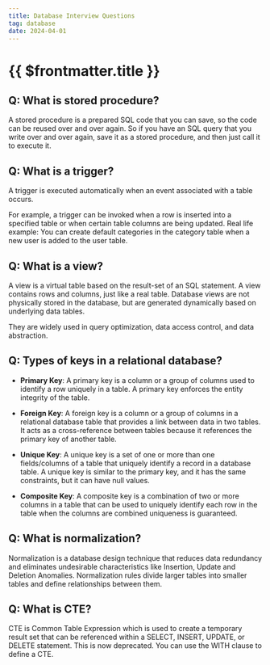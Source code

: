 ```yaml
---
title: Database Interview Questions
tag: database
date: 2024-04-01
---
```


# {{ $frontmatter.title }}

## Q: What is stored procedure?

A stored procedure is a prepared SQL code that you can save, so the code can be reused over and over again. So if you have an SQL query that you write over and over again, save it as a stored procedure, and then just call it to execute it.

## Q: What is a trigger?

A trigger is executed automatically when an event associated with a table occurs.

For example, a trigger can be invoked when a row is inserted into a specified table or when certain table columns are being updated. Real life example: You can create default categories in the category table when a new user is added to the user table.

## Q: What is a view?

A view is a virtual table based on the result-set of an SQL statement. A view contains rows and columns, just like a real table. Database views are not physically stored in the database, but are generated dynamically based on underlying data tables.

They are widely used in query optimization, data access control, and data abstraction.

## Q: Types of keys in a relational database?

- **Primary Key**: A primary key is a column or a group of columns used to identify a row uniquely in a table. A primary key enforces the entity integrity of the table.

- **Foreign Key**: A foreign key is a column or a group of columns in a relational database table that provides a link between data in two tables. It acts as a cross-reference between tables because it references the primary key of another table.

- **Unique Key**: A unique key is a set of one or more than one fields/columns of a table that uniquely identify a record in a database table. A unique key is similar to the primary key, and it has the same constraints, but it can have null values.

- **Composite Key**: A composite key is a combination of two or more columns in a table that can be used to uniquely identify each row in the table when the columns are combined uniqueness is guaranteed.

## Q: What is normalization?

Normalization is a database design technique that reduces data redundancy and eliminates undesirable characteristics like Insertion, Update and Deletion Anomalies. Normalization rules divide larger tables into smaller tables and define relationships between them.

## Q: What is CTE?

CTE is Common Table Expression which is used to create a temporary result set that can be referenced within a SELECT, INSERT, UPDATE, or DELETE statement. This is now deprecated. You can use the WITH clause to define a CTE.
